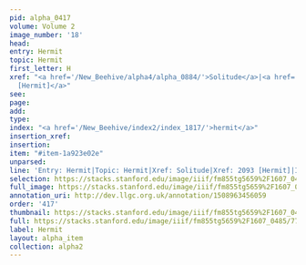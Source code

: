 ```yaml
---
pid: alpha_0417
volume: Volume 2
image_number: '18'
head: 
entry: Hermit
topic: Hermit
first_letter: H
xref: "<a href='/New_Beehive/alpha4/alpha_0884/'>Solitude</a>|<a href='/New_Beehive/toc_vol2/toc2_375/'>2093
  [Hermit]</a>"
see: 
page: 
add: 
type: 
index: "<a href='/New_Beehive/index2/index_1817/'>hermit</a>"
insertion_xref: 
insertion: 
item: "#item-1a923e02e"
unparsed: 
line: 'Entry: Hermit|Topic: Hermit|Xref: Solitude|Xref: 2093 [Hermit]|Index: hermit|#item-1a923e02e'
selection: https://stacks.stanford.edu/image/iiif/fm855tg5659%2F1607_0485/779,3013,2912,238/full/0/default.jpg
full_image: https://stacks.stanford.edu/image/iiif/fm855tg5659%2F1607_0485/full/full/0/default.jpg
annotation_uri: http://dev.llgc.org.uk/annotation/1508963456059
order: '417'
thumbnail: https://stacks.stanford.edu/image/iiif/fm855tg5659%2F1607_0485/779,3013,600,180/250,/0/default.jpg
full: https://stacks.stanford.edu/image/iiif/fm855tg5659%2F1607_0485/779,3013,2912,238/full/0/default.jpg
label: Hermit
layout: alpha_item
collection: alpha2
---
```

